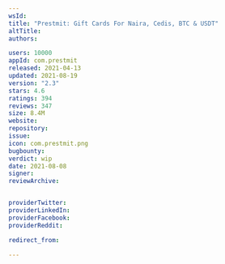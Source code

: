 ```yaml
---
wsId: 
title: "Prestmit: Gift Cards For Naira, Cedis, BTC & USDT"
altTitle: 
authors:

users: 10000
appId: com.prestmit
released: 2021-04-13
updated: 2021-08-19
version: "2.3"
stars: 4.6
ratings: 394
reviews: 347
size: 8.4M
website: 
repository: 
issue: 
icon: com.prestmit.png
bugbounty: 
verdict: wip
date: 2021-08-08
signer: 
reviewArchive:


providerTwitter: 
providerLinkedIn: 
providerFacebook: 
providerReddit: 

redirect_from:

---
```



